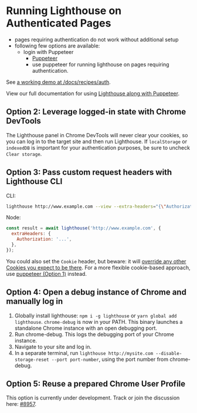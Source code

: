 # Running Lighthouse on Authenticated Pages

* pages requiring authentication do not work without additional setup
* following few options are available:
  * login with Puppeteer
    * [Puppeteer](https://pptr.dev)
    * use puppeteer for running lighthouse on pages requiring authentication.

See [a working demo at /docs/recipes/auth](./recipes/auth).

View our full documentation for using [Lighthouse along with Puppeteer](https://github.com/GoogleChrome/lighthouse/blob/main/docs/puppeteer.md).

## Option 2: Leverage logged-in state with Chrome DevTools

The Lighthouse panel in Chrome DevTools will never clear your cookies, so you can log in to the target site and then run Lighthouse. If `localStorage` or `indexedDB` is important for your authentication purposes, be sure to uncheck `Clear storage`.

## Option 3: Pass custom request headers with Lighthouse CLI

CLI:
```sh
lighthouse http://www.example.com --view --extra-headers="{\"Authorization\":\"...\"}"
```

Node:
```js
const result = await lighthouse('http://www.example.com', {
  extraHeaders: {
    Authorization: '...',
  },
});
```

You could also set the `Cookie` header, but beware: it will [override any other Cookies you expect to be there](https://github.com/GoogleChrome/lighthouse/pull/9170). For a more flexible cookie-based approach, use [puppeteer (Option 1)](./recipes/auth/README.md) instead.

## Option 4: Open a debug instance of Chrome and manually log in

1. Globally install lighthouse: `npm i -g lighthouse` or `yarn global add lighthouse`. `chrome-debug` is now in your PATH. This binary launches a standalone Chrome instance with an open debugging port.
1. Run chrome-debug. This logs the debugging port of your Chrome instance.
1. Navigate to your site and log in.
1. In a separate terminal, run `lighthouse http://mysite.com --disable-storage-reset --port port-number`, using the port number from chrome-debug.

## Option 5: Reuse a prepared Chrome User Profile

This option is currently under development. Track or join the discussion here: [#8957](https://github.com/GoogleChrome/lighthouse/issues/8957).
